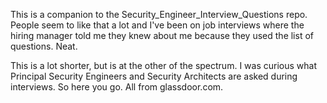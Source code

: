 This is a companion to the Security_Engineer_Interview_Questions repo. People seem to like that a lot and I've been on job interviews where the hiring manager told me they knew about me because they used the list of questions. Neat.

This is a lot shorter, but is at the other of the spectrum. I was curious what Principal Security Engineers and Security Architects are asked during interviews. So here you go. All from glassdoor.com.
